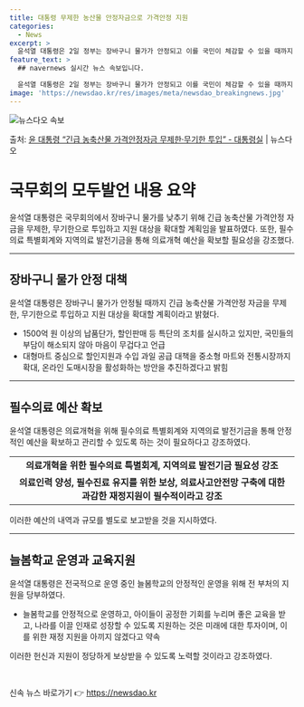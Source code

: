 ```yaml
---
title: 대통령 무제한 농산물 안정자금으로 가격안정 지원
categories:
  - News
excerpt: >
  윤석열 대통령은 2일 정부는 장바구니 물가가 안정되고 이를 국민이 체감할 수 있을 때까지 긴급 농축산물 가격…
feature_text: >
  ## navernews 실시간 뉴스 속보입니다.

  윤석열 대통령은 2일 정부는 장바구니 물가가 안정되고 이를 국민이 체감할 수 있을 때까지 긴급 농축산물 가격…
image: 'https://newsdao.kr/res/images/meta/newsdao_breakingnews.jpg'
---
```


![뉴스다오 속보](https://newsdao.kr/res/images/meta/newsdao_breakingnews.jpg)

<p>출처: <a href="https://newsdao.kr/3486" rel="dofollow">윤 대통령 “긴급 농축산물 가격안정자금 무제한·무기한 투입” - 대통령실</a> | 뉴스다오</p>

<h1 data-ke-size="size26">국무회의 모두발언 내용 요약</h1>
<p data-ke-size="size16">윤석열 대통령은 국무회의에서 장바구니 물가를 낮추기 위해 긴급 농축산물 가격안정 자금을 무제한, 무기한으로 투입하고 지원 대상을 확대할 계획임을 발표하였다. 또한, 필수의료 특별회계와 지역의료 발전기금을 통해 의료개혁 예산을 확보할 필요성을 강조했다.</p>
<hr>

<h2 data-ke-size="size26">장바구니 물가 안정 대책</h2>
<p data-ke-size="size16">윤석열 대통령은 장바구니 물가가 안정될 때까지 긴급 농축산물 가격안정 자금을 무제한, 무기한으로 투입하고 지원 대상을 확대할 계획이라고 밝혔다.</p>
<ul>
    <li>1500억 원 이상의 납품단가, 할인판매 등 특단의 조치를 실시하고 있지만, 국민들의 부담이 해소되지 않아 마음이 무겁다고 언급</li>
    <li>대형마트 중심으로 할인지원과 수입 과일 공급 대책을 중소형 마트와 전통시장까지 확대, 온라인 도매시장을 활성화하는 방안을 추진하겠다고 밝힘</li>
</ul>
<hr>

<h2 data-ke-size="size26">필수의료 예산 확보</h2>
<p data-ke-size="size16">윤석열 대통령은 의료개혁을 위해 필수의료 특별회계와 지역의료 발전기금을 통해 안정적인 예산을 확보하고 관리할 수 있도록 하는 것이 필요하다고 강조하였다.</p>
<table>
    <tr>
        <td style="text-align: center; height: 17px;"><b>의료개혁을 위한 필수의료 특별회계, 지역의료 발전기금 필요성 강조</b></td>
    </tr>
    <tr>
        <td style="text-align: center; height: 17px;"><b>의료인력 양성, 필수진료 유지를 위한 보상, 의료사고안전망 구축에 대한 과감한 재정지원이 필수적이라고 강조</b></td>
    </tr>
</table>
<p data-ke-size="size16">이러한 예산의 내역과 규모를 별도로 보고받을 것을 지시하였다.</p>
<hr>

<h2 data-ke-size="size26">늘봄학교 운영과 교육지원</h2>
<p data-ke-size="size16">윤석열 대통령은 전국적으로 운영 중인 늘봄학교의 안정적인 운영을 위해 전 부처의 지원을 당부하였다.</p>
<ul>
    <li>늘봄학교를 안정적으로 운영하고, 아이들이 공정한 기회를 누리며 좋은 교육을 받고, 나라를 이끌 인재로 성장할 수 있도록 지원하는 것은 미래에 대한 투자이며, 이를 위한 재정 지원을 아끼지 않겠다고 약속</li>
</ul>
<p data-ke-size="size16">이러한 헌신과 지원이 정당하게 보상받을 수 있도록 노력할 것이라고 강조하였다.</p>
<p data-ke-size="size16">&nbsp;</p> 

신속 뉴스 바로가기 👉 <a href="https://newsdao.kr" rel="dofollow">https://newsdao.kr</a>


